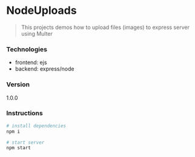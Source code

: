 # NodeUploads

> This projects demos how to upload files (images) to express server using Multer

### Technologies
- frontend: ejs
- backend: express/node

### Version
1.0.0

### Instructions
```sh
# install dependencies
npm i

# start server
npm start
```


